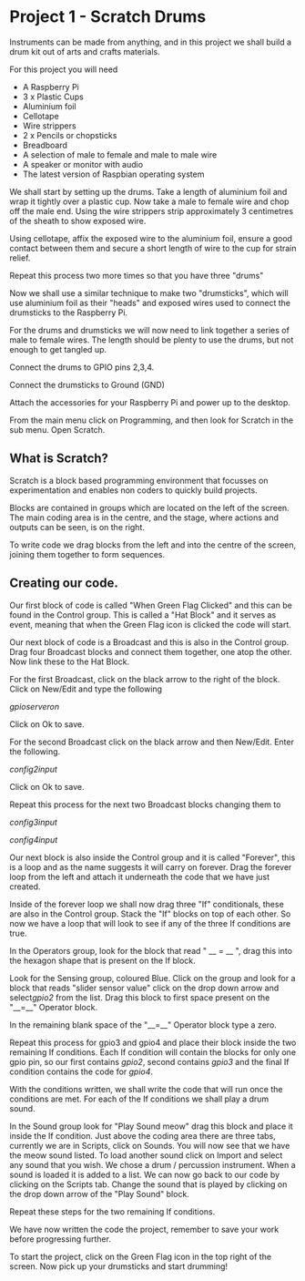 # Project 1 - Scratch Drums  

Instruments can be made from anything, and in this project we shall build a drum kit out of arts and crafts materials.

  
For this project you will need  

* A Raspberry Pi  
* 3 x Plastic Cups  
* Aluminium foil
* Cellotape
* Wire strippers
* 2 x Pencils or chopsticks
* Breadboard  
* A selection of male to female and male to male wire  
* A speaker or monitor with audio  
* The latest version of Raspbian operating system

We shall start by setting up the drums. Take a length of aluminium foil and wrap it tightly over a plastic cup. Now take a male to female wire and chop off the male end. Using the wire strippers strip approximately 3 centimetres of the sheath to show exposed wire.

Using cellotape, affix the exposed wire to the aluminium foil, ensure a good contact between them and secure a short length of wire to the cup for strain relief.

Repeat this process two more times so that you have three "drums"

Now we shall use a similar technique to make two "drumsticks", which will use aluminium foil as their "heads" and exposed wires used to connect the drumsticks to the Raspberry Pi.

For the drums and drumsticks we will now need to link together a series of male to female wires. The length should be plenty to use the drums, but not enough to get tangled up.

Connect the drums to GPIO pins 2,3,4\.

Connect the drumsticks to Ground (GND)

Attach the accessories for your Raspberry Pi and power up to the desktop.

From the main menu click on Programming, and then look for Scratch in the sub menu. Open Scratch.

## What is Scratch?

Scratch is a block based programming environment that focusses on experimentation and enables non coders to quickly build projects.

Blocks are contained in groups which are located on the left of the screen. The main coding area is in the centre, and the stage, where actions and outputs can be seen, is on the right.

To write code we drag blocks from the left and into the centre of the screen, joining them together to form sequences.

## Creating our code.  

Our first block of code is called "When Green Flag Clicked" and this can be found in the Control group. This is called a "Hat Block" and it serves as event, meaning that when the Green Flag icon is clicked the code will start.

Our next block of code is a Broadcast and this is also in the Control group. Drag four Broadcast blocks and connect them together, one atop the other. Now link these to the Hat Block.

For the first Broadcast, click on the black arrow to the right of the block. Click on New/Edit and type the following

*gpioserveron*

Click on Ok to save.

For the second Broadcast click on the black arrow and then New/Edit. Enter the following.

*config2input*

Click on Ok to save.

Repeat this process for the next two Broadcast blocks changing them to

*config3input*

*config4input*

Our next block is also inside the Control group and it is called "Forever", this is a loop and as the name suggests it will carry on forever. Drag the forever loop from the left and attach it underneath the code that we have just created.

Inside of the forever loop we shall now drag three "If" conditionals, these are also in the Control group. Stack the "If" blocks on top of each other. So now we have a loop that will look to see if any of the three If conditions are true. 

In the Operators group, look for the block that read " \_\_ = \_\_ ", drag this into the hexagon shape that is present on the If block.

Look for the Sensing group, coloured Blue. Click on the group and look for a block that reads "slider sensor value" click on the drop down arrow and select*gpio2* from the list. Drag this block to first space present on the "\_\_=\_\_" Operator block.

In the remaining blank space of the "\_\_=\_\_" Operator block type a zero.

Repeat this process for gpio3 and gpio4 and place their block inside the two remaining If conditions. Each If condition will contain the blocks for only one gpio pin, so our first contains *gpio2*, second contains *gpio3* and the final If condition contains the code for *gpio4*.

With the conditions written, we shall write the code that will run once the conditions are met. For each of the If conditions we shall play a drum sound.  

In the Sound group look for "Play Sound meow" drag this block and place it inside the If condition. Just above the coding area there are three tabs, currently we are in Scripts, click on Sounds. You will now see that we have the meow sound listed. To load another sound click on Import and select any sound that you wish. We chose a drum / percussion instrument. When a sound is loaded it is added to a list. We can now go back to our code by clicking on the Scripts tab. Change the sound that is played by clicking on the drop down arrow of the "Play Sound" block. 

Repeat these steps for the two remaining If conditions.

We have now written the code the project, remember to save your work before progressing further.

To start the project, click on the Green Flag icon in the top right of the screen. Now pick up your drumsticks and start drumming!